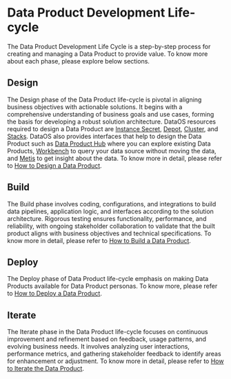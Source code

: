 # Data Product Development Life-cycle

The Data Product Development Life Cycle is a step-by-step process for creating and managing a Data Product to provide value. 
To know more about each phase, please explore below sections.

## Design

The Design phase of the Data Product life-cycle is pivotal in aligning business objectives with actionable solutions. It begins with a comprehensive understanding of business goals and use cases, forming the basis for developing a robust solution architecture. DataOS resources required to design a Data Product are [Instance Secret](/resources/instance_secret/), [Depot](/resources/depot/), [Cluster](/resources/cluster/), and [Stacks](/resources/stacks/). DataOS also provides interfaces that help to design the Data Product such as [Data Product Hub](/interfaces/data_product_hub) where you can explore existing Data Products, [Workbench](/interfaces/workbench) to query your data source without moving the data, and [Metis](/interfaces/metis) to get insight about the data. To know more in detail, please refer to  [How to Design a Data Product](/products/data_product/how_to_guides/design/).

## Build

The Build phase involves coding, configurations, and integrations to build data pipelines, application logic, and interfaces according to the solution architecture. Rigorous testing ensures functionality, performance, and reliability, with ongoing stakeholder collaboration to validate that the built product aligns with business objectives and technical specifications. To know more in detail, please refer to [How to Build a Data Product](/products/data_product/how_to_guides/build/).

## Deploy
The Deploy phase of Data Product life-cycle emphasis on making Data Products available for Data Product personas. To know more, please refer to [How to Deploy a Data Product](/products/data_product/how_to_guides/deploy/).

## Iterate
The Iterate phase in the Data Product life-cycle focuses on continuous improvement and refinement based on feedback, usage patterns, and evolving business needs. It involves analyzing user interactions, performance metrics, and gathering stakeholder feedback to identify areas for enhancement or adjustment. To know more in detail, please refer to [How to Iterate the Data Product](/products/data_product/how_to_guides/iterate/).